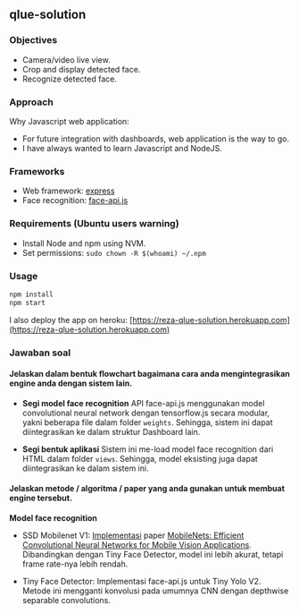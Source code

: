 ## qlue-solution

### Objectives

- Camera/video live view.
- Crop and display detected face.
- Recognize detected face.

### Approach

Why Javascript web application:

- For future integration with dashboards, web application is the way to go.
- I have always wanted to learn Javascript and NodeJS.

### Frameworks

- Web framework: [express](https://github.com/expressjs/express)
- Face recognition: [face-api.js](https://github.com/justadudewhohacks/face-api.js)

### Requirements (Ubuntu users warning)

- Install Node and npm using NVM.
- Set permissions: `sudo chown -R $(whoami) ~/.npm`

### Usage

```bash
npm install
npm start
```

I also deploy the app on heroku: [https://reza-qlue-solution.herokuapp.com](https://reza-qlue-solution.herokuapp.com)

### Jawaban soal

#### Jelaskan dalam bentuk flowchart bagaimana cara anda mengintegrasikan engine anda dengan sistem lain.

- **Segi model face recognition** API face-api.js menggunakan model convolutional neural network dengan tensorflow.js secara modular, yakni beberapa file dalam folder `weights`. Sehingga, sistem ini dapat diintegrasikan ke dalam struktur Dashboard lain.

- **Segi bentuk aplikasi** Sistem ini me-load model face recognition dari HTML dalam folder `views`. Sehingga, model eksisting juga dapat diintegrasikan ke dalam sistem ini. 

#### Jelaskan metode / algoritma / paper yang anda gunakan untuk membuat engine tersebut.

**Model face recognition**

- SSD Mobilenet V1: [Implementasi](https://github.com/yeephycho/tensorflow-face-detection) paper [MobileNets: Efficient Convolutional Neural Networks for Mobile Vision Applications](https://arxiv.org/abs/1704.04861). Dibandingkan dengan Tiny Face Detector, model ini lebih akurat, tetapi frame rate-nya lebih rendah.

- Tiny Face Detector: Implementasi face-api.js untuk Tiny Yolo V2. Metode ini mengganti konvolusi pada umumnya CNN dengan depthwise separable convolutions.